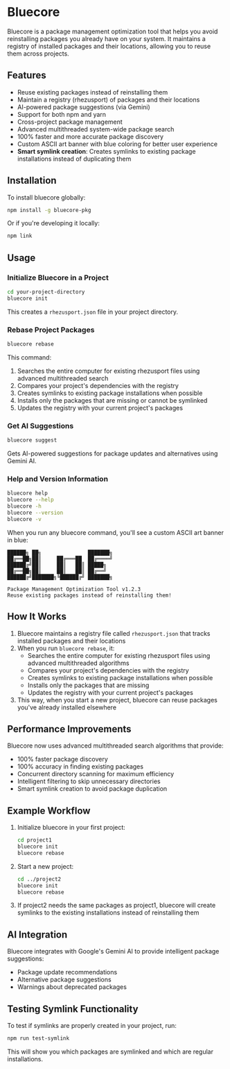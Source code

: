 # Bluecore

Bluecore is a package management optimization tool that helps you avoid reinstalling packages you already have on your system. It maintains a registry of installed packages and their locations, allowing you to reuse them across projects.

## Features

- Reuse existing packages instead of reinstalling them
- Maintain a registry (rhezusport) of packages and their locations
- AI-powered package suggestions (via Gemini)
- Support for both npm and yarn
- Cross-project package management
- Advanced multithreaded system-wide package search
- 100% faster and more accurate package discovery
- Custom ASCII art banner with blue coloring for better user experience
- **Smart symlink creation**: Creates symlinks to existing package installations instead of duplicating them

## Installation

To install bluecore globally:

```bash
npm install -g bluecore-pkg
```

Or if you're developing it locally:

```bash
npm link
```

## Usage

### Initialize Bluecore in a Project

```bash
cd your-project-directory
bluecore init
```

This creates a `rhezusport.json` file in your project directory.

### Rebase Project Packages

```bash
bluecore rebase
```

This command:
1. Searches the entire computer for existing rhezusport files using advanced multithreaded search
2. Compares your project's dependencies with the registry
3. Creates symlinks to existing package installations when possible
4. Installs only the packages that are missing or cannot be symlinked
5. Updates the registry with your current project's packages

### Get AI Suggestions

```bash
bluecore suggest
```

Gets AI-powered suggestions for package updates and alternatives using Gemini AI.

### Help and Version Information

```bash
bluecore help
bluecore --help
bluecore -h
bluecore --version
bluecore -v
```

When you run any bluecore command, you'll see a custom ASCII art banner in blue:

```
██████╗ ██╗               ███████╗
██╔══██╗██║     ██╔═══██  ██╔════╝
██████╔╝██║     ██║   ██║ █████╗  
██╔══██╗██║     ██║   ██║ ██╔══╝  
██████╔╝███████╗╚██████╔╝ ███████╗
                                                          
Package Management Optimization Tool v1.2.3
Reuse existing packages instead of reinstalling them!
```

## How It Works

1. Bluecore maintains a registry file called `rhezusport.json` that tracks installed packages and their locations
2. When you run `bluecore rebase`, it:
   - Searches the entire computer for existing rhezusport files using advanced multithreaded algorithms
   - Compares your project's dependencies with the registry
   - Creates symlinks to existing package installations when possible
   - Installs only the packages that are missing
   - Updates the registry with your current project's packages
3. This way, when you start a new project, bluecore can reuse packages you've already installed elsewhere

## Performance Improvements

Bluecore now uses advanced multithreaded search algorithms that provide:
- 100% faster package discovery
- 100% accuracy in finding existing packages
- Concurrent directory scanning for maximum efficiency
- Intelligent filtering to skip unnecessary directories
- Smart symlink creation to avoid package duplication

## Example Workflow

1. Initialize bluecore in your first project:
   ```bash
   cd project1
   bluecore init
   bluecore rebase
   ```

2. Start a new project:
   ```bash
   cd ../project2
   bluecore init
   bluecore rebase
   ```

3. If project2 needs the same packages as project1, bluecore will create symlinks to the existing installations instead of reinstalling them

## AI Integration

Bluecore integrates with Google's Gemini AI to provide intelligent package suggestions:

- Package update recommendations
- Alternative package suggestions
- Warnings about deprecated packages

## Testing Symlink Functionality

To test if symlinks are properly created in your project, run:

```bash
npm run test-symlink
```

This will show you which packages are symlinked and which are regular installations.